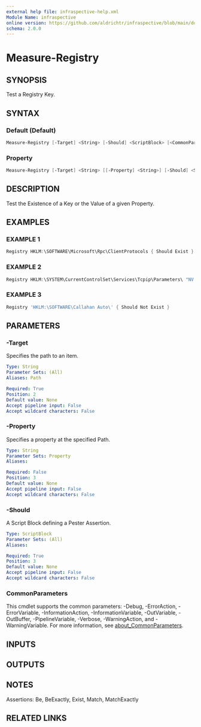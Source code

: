 ```yaml
---
external help file: infraspective-help.xml
Module Name: infraspective
online version: https://github.com/aldrichtr/infraspective/blob/main/docs/help/Measure-Registry.md
schema: 2.0.0
---
```


# Measure-Registry

## SYNOPSIS

Test a Registry Key.

## SYNTAX

### Default (Default)

```powershell
Measure-Registry [-Target] <String> [-Should] <ScriptBlock> [<CommonParameters>]
```

### Property

```powershell
Measure-Registry [-Target] <String> [[-Property] <String>] [-Should] <ScriptBlock> [<CommonParameters>]
```

## DESCRIPTION

Test the Existence of a Key or the Value of a given Property.

## EXAMPLES

### EXAMPLE 1

```powershell
Registry HKLM:\SOFTWARE\Microsoft\Rpc\ClientProtocols { Should Exist }
```

### EXAMPLE 2

```powershell
Registry HKLM:\SYSTEM\CurrentControlSet\Services\Tcpip\Parameters\ "NV Domain" { Should Be mybiz.local  }
```

### EXAMPLE 3

```powershell
Registry 'HKLM:\SOFTWARE\Callahan Auto\' { Should Not Exist }
```

## PARAMETERS

### -Target

Specifies the path to an item.

```yaml
Type: String
Parameter Sets: (All)
Aliases: Path

Required: True
Position: 2
Default value: None
Accept pipeline input: False
Accept wildcard characters: False
```

### -Property

Specifies a property at the specified Path.

```yaml
Type: String
Parameter Sets: Property
Aliases:

Required: False
Position: 3
Default value: None
Accept pipeline input: False
Accept wildcard characters: False
```

### -Should

A Script Block defining a Pester Assertion.

```yaml
Type: ScriptBlock
Parameter Sets: (All)
Aliases:

Required: True
Position: 3
Default value: None
Accept pipeline input: False
Accept wildcard characters: False
```

### CommonParameters

This cmdlet supports the common parameters: -Debug, -ErrorAction,
-ErrorVariable, -InformationAction, -InformationVariable, -OutVariable,
-OutBuffer, -PipelineVariable, -Verbose, -WarningAction, and -WarningVariable.
For more information, see
[about_CommonParameters](http://go.microsoft.com/fwlink/?LinkID=113216).

## INPUTS

## OUTPUTS

## NOTES

Assertions: Be, BeExactly, Exist, Match, MatchExactly

## RELATED LINKS
